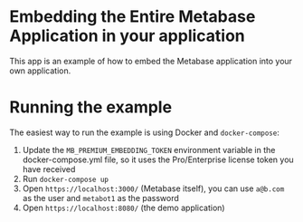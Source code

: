 # Embedding the Entire Metabase Application in your application

This app is an example of how to embed the Metabase application into your own application.

# Running the example

The easiest way to run the example is using Docker and `docker-compose`:

1. Update the `MB_PREMIUM_EMBEDDING_TOKEN` environment variable in the docker-compose.yml file, so it uses the Pro/Enterprise license token you have received
2. Run `docker-compose up`
3. Open `https://localhost:3000/` (Metabase itself), you can use `a@b.com` as the user and `metabot1` as the password
4. Open `https://localhost:8080/` (the demo application)